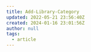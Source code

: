 ```yaml
---
title: Add-Library-Category
updated: 2022-05-21 23:56:40Z
created: 2024-01-16 23:01:56Z
author: null
tags:
  - article
---
```


